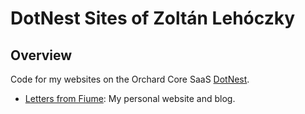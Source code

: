 # DotNest Sites of Zoltán Lehóczky


## Overview

Code for my websites on the Orchard Core SaaS [DotNest](https://dotnest.com/).

- [Letters from Fiume](https://lettersfromfiume.com/): My personal website and blog.
